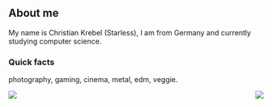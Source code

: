 ## About me

My name is Christian Krebel (Starless), I am from Germany and currently studying computer science.

### Quick facts
photography, gaming, cinema, metal, edm, veggie.

<a href="https://github.com/anuraghazra/github-readme-stats">
  <img align="left" src="https://github-readme-stats.vercel.app/api?username=starlesschris&count_private=true&show_icons=true&include_all_commits=true" />
</a>
<a href="https://github.com/anuraghazra/github-readme-stats">
  <img align="right" src="https://github-readme-stats.vercel.app/api/top-langs/?username=starlesschris&layout=compact" />
</a>